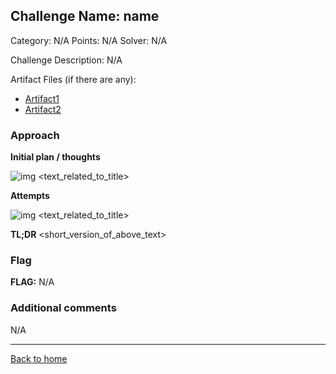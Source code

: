 ## Challenge Name: name
Category: N/A
Points: N/A
Solver: N/A

Challenge Description: 
N/A

Artifact Files (if there are any):
- [Artifact1](<link_to_artefact_if_saved_locally>)
- [Artifact2](<link_to_artefact_if_saved_locally>)

### Approach

**Initial plan / thoughts**

![img](<image_link_related_to_title>)
<text_related_to_title>

**Attempts**

![img](<image_link_related_to_title>)
<text_related_to_title>

**TL;DR** <short_version_of_above_text>

### Flag

**FLAG:** N/A


### Additional comments
N/A
  

---
[Back to home](main.md)